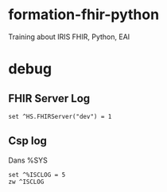 # formation-fhir-python
Training about IRIS FHIR, Python, EAI 

# debug

## FHIR Server Log

```objectscript
set ^HS.FHIRServer("dev") = 1
```

## Csp log

Dans %SYS

```objectscript
set ^%ISCLOG = 5
zw ^ISCLOG
```

